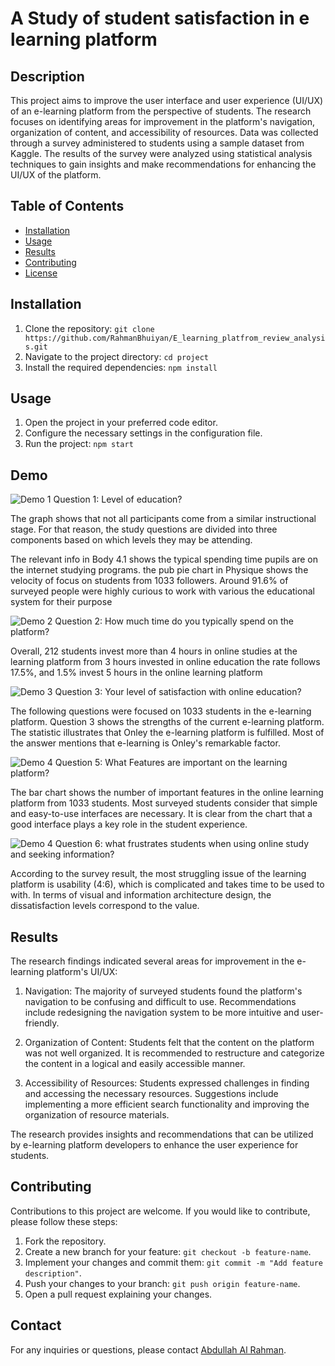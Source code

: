 # A Study of student satisfaction in e learning platform

## Description

This project aims to improve the user interface and user experience (UI/UX) of an e-learning platform from the perspective of students. The research focuses on identifying areas for improvement in the platform's navigation, organization of content, and accessibility of resources. Data was collected through a survey administered to students using a sample dataset from Kaggle. The results of the survey were analyzed using statistical analysis techniques to gain insights and make recommendations for enhancing the UI/UX of the platform.

## Table of Contents

- [Installation](#installation)
- [Usage](#usage)
- [Results](#results)
- [Contributing](#contributing)
- [License](#license)

## Installation

1. Clone the repository: `git clone https://github.com/RahmanBhuiyan/E_learning_platfrom_review_analysis.git`
2. Navigate to the project directory: `cd project`
3. Install the required dependencies: `npm install`

## Usage

1. Open the project in your preferred code editor.
2. Configure the necessary settings in the configuration file.
3. Run the project: `npm start`

## Demo

![Demo 1](demo/s1.png)
Question 1: Level of education?

The graph shows that not all participants come from a similar instructional stage. For that reason, the study questions are divided into three components based on which levels they may be attending. 

The relevant info in Body 4.1 shows the typical spending time pupils are on the internet studying programs. the pub pie chart in Physique shows the velocity of focus on students from 1033 followers. Around 91.6% of surveyed people were highly curious to work with various the educational system for their purpose

![Demo 2](demo/s2.png)
Question 2: How much time do you typically spend on the platform?

Overall, 212 students invest more than 4 hours in online studies at the learning platform from 3 hours invested in online education the rate follows 17.5%, and 1.5% invest 5 hours in the online learning platform

![Demo 3](demo/s3.png)
Question 3: Your level of satisfaction with online education?


The following questions were focused on 1033 students in the e-learning platform. Question 3 shows the strengths of the current e-learning platform. The statistic illustrates that Onley the e-learning platform is fulfilled. Most of the answer mentions that e-learning is Onley's remarkable factor.

![Demo 4](demo/s4.png)
Question 5: What Features are important on the learning platform?

The bar chart shows the number of important features in the online learning platform from 1033 students. Most surveyed students consider that simple and easy-to-use interfaces are necessary. It is clear from the chart that a good interface plays a key role in the student experience.

![Demo 4](demo/s5.png)
Question 6: what frustrates students when using online study and seeking information?

According to the survey result, the most struggling issue of the learning platform is usability (4:6), which is complicated and takes time to be used to with. In terms of visual and information architecture design, the dissatisfaction levels correspond to the value.

## Results

The research findings indicated several areas for improvement in the e-learning platform's UI/UX:

1. Navigation: The majority of surveyed students found the platform's navigation to be confusing and difficult to use. Recommendations include redesigning the navigation system to be more intuitive and user-friendly.

2. Organization of Content: Students felt that the content on the platform was not well organized. It is recommended to restructure and categorize the content in a logical and easily accessible manner.

3. Accessibility of Resources: Students expressed challenges in finding and accessing the necessary resources. Suggestions include implementing a more efficient search functionality and improving the organization of resource materials.

The research provides insights and recommendations that can be utilized by e-learning platform developers to enhance the user experience for students.

## Contributing

Contributions to this project are welcome. If you would like to contribute, please follow these steps:

1. Fork the repository.
2. Create a new branch for your feature: `git checkout -b feature-name`.
3. Implement your changes and commit them: `git commit -m "Add feature description"`.
4. Push your changes to your branch: `git push origin feature-name`.
5. Open a pull request explaining your changes.


## Contact

For any inquiries or questions, please contact [Abdullah Al Rahman](mailto:bhuiyanrahman2002@gmail.com).

